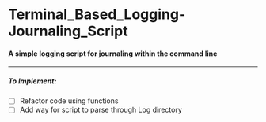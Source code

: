 # Terminal_Based_Logging-Journaling_Script

#### A simple logging script for journaling within the command line
---
##### To Implement:

- [ ] Refactor code using functions
- [ ] Add way for script to parse through Log directory
